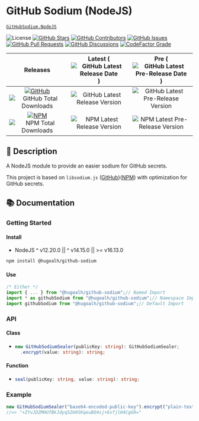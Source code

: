 # GitHub Sodium (NodeJS)

[`GitHubSodium.NodeJS`](https://github.com/hugoalh-studio/github-sodium-nodejs)

![License](https://img.shields.io/static/v1?label=License&message=MIT&style=flat-square "License")
[![GitHub Stars](https://img.shields.io/github/stars/hugoalh-studio/github-sodium-nodejs?label=Stars&logo=github&logoColor=ffffff&style=flat-square "GitHub Stars")](https://github.com/hugoalh-studio/github-sodium-nodejs/stargazers)
[![GitHub Contributors](https://img.shields.io/github/contributors/hugoalh-studio/github-sodium-nodejs?label=Contributors&logo=github&logoColor=ffffff&style=flat-square "GitHub Contributors")](https://github.com/hugoalh-studio/github-sodium-nodejs/graphs/contributors)
[![GitHub Issues](https://img.shields.io/github/issues-raw/hugoalh-studio/github-sodium-nodejs?label=Issues&logo=github&logoColor=ffffff&style=flat-square "GitHub Issues")](https://github.com/hugoalh-studio/github-sodium-nodejs/issues)
[![GitHub Pull Requests](https://img.shields.io/github/issues-pr-raw/hugoalh-studio/github-sodium-nodejs?label=Pull%20Requests&logo=github&logoColor=ffffff&style=flat-square "GitHub Pull Requests")](https://github.com/hugoalh-studio/github-sodium-nodejs/pulls)
[![GitHub Discussions](https://img.shields.io/github/discussions/hugoalh-studio/github-sodium-nodejs?label=Discussions&logo=github&logoColor=ffffff&style=flat-square "GitHub Discussions")](https://github.com/hugoalh-studio/github-sodium-nodejs/discussions)
[![CodeFactor Grade](https://img.shields.io/codefactor/grade/github/hugoalh-studio/github-sodium-nodejs?label=Grade&logo=codefactor&logoColor=ffffff&style=flat-square "CodeFactor Grade")](https://www.codefactor.io/repository/github/hugoalh-studio/github-sodium-nodejs)

| **Releases** | **Latest** (![GitHub Latest Release Date](https://img.shields.io/github/release-date/hugoalh-studio/github-sodium-nodejs?label=&style=flat-square "GitHub Latest Release Date")) | **Pre** (![GitHub Latest Pre-Release Date](https://img.shields.io/github/release-date-pre/hugoalh-studio/github-sodium-nodejs?label=&style=flat-square "GitHub Latest Pre-Release Date")) |
|:-:|:-:|:-:|
| [![GitHub](https://img.shields.io/badge/GitHub-181717?logo=github&logoColor=ffffff&style=flat-square "GitHub")](https://github.com/hugoalh-studio/github-sodium-nodejs/releases) ![GitHub Total Downloads](https://img.shields.io/github/downloads/hugoalh-studio/github-sodium-nodejs/total?label=&style=flat-square "GitHub Total Downloads") | ![GitHub Latest Release Version](https://img.shields.io/github/release/hugoalh-studio/github-sodium-nodejs?sort=semver&label=&style=flat-square "GitHub Latest Release Version") | ![GitHub Latest Pre-Release Version](https://img.shields.io/github/release/hugoalh-studio/github-sodium-nodejs?include_prereleases&sort=semver&label=&style=flat-square "GitHub Latest Pre-Release Version") |
| [![NPM](https://img.shields.io/badge/NPM-CB3837?logo=npm&logoColor=ffffff&style=flat-square "NPM")](https://www.npmjs.com/package/@hugoalh/github-sodium) ![NPM Total Downloads](https://img.shields.io/npm/dt/@hugoalh/github-sodium?label=&style=flat-square "NPM Total Downloads") | ![NPM Latest Release Version](https://img.shields.io/npm/v/@hugoalh/github-sodium/latest?label=&style=flat-square "NPM Latest Release Version") | ![NPM Latest Pre-Release Version](https://img.shields.io/npm/v/@hugoalh/github-sodium/pre?label=&style=flat-square "NPM Latest Pre-Release Version") |

## 📝 Description

A NodeJS module to provide an easier sodium for GitHub secrets.

This project is based on `libsodium.js` ([GitHub](https://github.com/jedisct1/libsodium.js))([NPM](https://www.npmjs.com/package/libsodium)) with optimization for GitHub secrets.

## 📚 Documentation

### Getting Started

#### Install

- NodeJS ^ v12.20.0 || ^ v14.15.0 || >= v16.13.0

```sh
npm install @hugoalh/github-sodium
```

#### Use

```js
/* Either */
import { ... } from "@hugoalh/github-sodium";// Named Import
import * as githubSodium from "@hugoalh/github-sodium";// Namespace Import
import githubSodium from "@hugoalh/github-sodium";// Default Import
```

### API

#### Class

<ul>
<li>

```ts
new GitHubSodiumSealer(publicKey: string): GitHubSodiumSealer;
  .encrypt(value: string): string;
```

</li>
</ul>

#### Function

<ul>
<li>

```ts
seal(publicKey: string, value: string): string;
```

</li>
</ul>

### Example

```js
new GitHubSodiumSealer("base64-encoded-public-key").encrypt("plain-text-secret");
//=> "+ZYvJDZMHUfBkJdyq5Zm9SKqeuBQ4sj+6sfjlH4CgG0="
```
